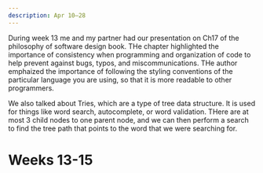 ```yaml
---
description: Apr 10–28
---
```

During week 13 me and my partner had our presentation on Ch17 of the philosophy of software design book. THe chapter highlighted the importance of consistency when programming and organization of code to help prevent against bugs, typos, and miscommunications. THe author emphaized the importance of following the styling conventions of the particular language you are using, so that it is more readable to other programmers.

We also talked about Tries, which are a type of tree data structure. It is used for things like word search, autocomplete, or word validation. THere are at most 3 child nodes to one parent node, and we can then perform a search to find the tree path that points to the word that we were searching for. 
# Weeks 13-15

